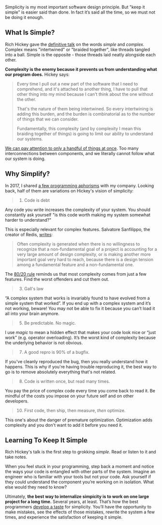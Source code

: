 ---
---


Simplicity is my most important software design principle. But "keep it simple" is easier said than done. In fact it’s said all the time, so we must not be doing it enough.


## **What Is Simple?**

Rich Hickey gave the [definitive talk](https://github.com/matthiasn/talk-transcripts/blob/master/Hickey_Rich/SimpleMadeEasy.md) on the words *simple* and *complex*. Complex means "intertwined" or "braided together", like threads tangled into a ball. Simple is the opposite - those threads laid neatly alongside each other.

**Complexity is the enemy because it prevents us from understanding what our program does.** Hickey says:

> Every time I pull out a new part of the software that I need to comprehend, and it's attached to another thing, I have to pull that other thing into my mind because I can't think about the one without the other.
> 
> That's the nature of them being intertwined. So every intertwining is adding this burden, and the burden is combinatorial as to the number of things that we can consider.
> 
> Fundamentally, this complexity (and by complexity I mean this braiding together of things) is going to limit our ability to understand our systems.

[We can pay attention to only a handful of things at once](https://en.wikipedia.org/wiki/Chunking_(psychology)#Channel_capacity,%22Magic_number_seven,%22_Increase_of_short-term_memory). Too many interconnections between components, and we literally cannot follow what our system is doing.


## **Why Simplify?**

In 2017, I shared [a few programming aphorisms](https://grin.io/coding-maxims) with my company. Looking back, half of them are variations on Hickey's vision of simplicity:

> 1) Code is debt

Any code you write increases the complexity of your system. You should constantly ask yourself "is this code worth making my system somewhat harder to understand?"

This is especially relevant for complex features. Salvatore Sanfilippo, the creator of Redis, [writes](http://antirez.com/news/112):

> Often complexity is generated when there is no willingness to recognize that a non-fundamental goal of a project is accounting for a very large amount of design complexity, or is making another more important goal very hard to reach, because there is a design tension among a fundamental feature and a non-fundamental one.

The [80/20 rule](https://en.wikipedia.org/wiki/Pareto_principle) reminds us that most complexity comes from just a few features. Find the worst offenders and cut them out.

> 3) Gall's law 

“A complex system that works is invariably found to have evolved from a simple system that worked”. If you end up with a complex system and it’s not working, beware! You may not be able to fix it because you can’t load it all into your brain anymore.

> 5) Be predictable. No magic.

I use *magic* to mean a hidden effect that makes your code look nice or “just work” (e.g. operator overloading). It’s the worst kind of complexity because the underlying behavior is not obvious.

> 7) A good repro is 90% of a bugfix.

If you've cleanly reproduced the bug, then you really understand how it happens. This is why if you're having trouble reproducing it, the best way to go is to remove absolutely everything that's not related.

> 8) Code is written once, but read many times.

You pay the price of complex code every time you come back to read it. Be mindful of the costs you impose on your future self and on other developers.

> 10) First code, then ship, then measure, *then* optimize.

This one's about the danger of premature optimization. Optimization adds complexity and you don't want to add it before you need it.


## **Learning To Keep It Simple**

Rich Hickey's talk is the first step to grokking *simple*. Read or listen to it and take notes.

When you feel stuck in your programming, step back a moment and notice the ways your code is entangled with other parts of the system. Imagine an engineer who is familiar with your tools but not your code. Ask yourself if they could understand the component you’re working on in isolation. What else would they need to know?

Ultimately, **the best way to internalize simpicity is to work on one large project for a long time.** Several years, at least. That’s how the best programmers [develop a taste](http://www.paulgraham.com/taste.html) for simplicity. You’ll have the opportunity to make mistakes, see the effects of those mistakes, rewrite the system a few times, and experience the satisfaction of keeping it simple.
